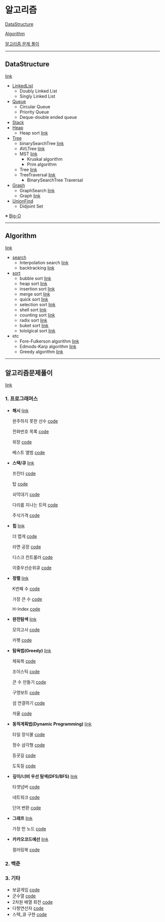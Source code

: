 # 알고리즘

[DataStructure](#DataStructure)

[Algorithm](#Algorithm)

[알고리즘 문제 풀이](#알고리즘문제풀이)

<hr>

## DataStructure
[link](./datastructure)

- [LinkedList](./datastructure/LinkedList.md)
  - Doubly Linked List
  - Singly Linked List
- [Queue](./datastructure/Queue.md)
  - Circular Queue
  - Priority Queue
  - Deque-double ended queue
- [Stack](./datastructure/Stack.md)
- [Heap](./datastructure/Heap.md)
  - Heap sort [link](./SortAlgorithm/HeapSort.md)
- [Tree](./datastructure/Tree/)
  - binarySearchTree [link](./datastructure/Tree/binarySearchTree/)
  - AVLTree [link](./datastructure/Tree/AVLTree.md)
  - MST [link](./datastructure/Tree/MST.md)
    - Kruskal algorithm
    - Prim algorithm
  - Tree [link](./datastructure/Tree/Tree.md/)
  - TreeTraversal [link](./datastructure/Tree/TreeTraversal.md)
    - BinarySearchTree Traversal
- [Graph](./datastructure/graph/)
  - GraphSearch [link](./datastructure/graph/GraphSearch.md)
  - Graph [link](./datastructure/graph/Graph.md)
- [UnionFind](./datastructure/UnionFind.md)
  - Didjoint Set

※ [Big-O](./datastructure/Big-O.md)

<hr>

## Algorithm
[link](./algorithm)

- [search](./algorithm/search/)
  - Interpolation search [link](./algorithm/search/)
  - backtracking [link](./algorithm/search/)
- [sort](./algorithm/SortAlgorithm/)
  - bubble sort [link](./algorithm/SortAlgorithm/BubbleSort.md)
  - heap sort [link](./algorithm/SortAlgorithm/HeapSort.md)
  - insertion sort [link](./algorithm/SortAlgorithm/InsertionSort.md)
  - merge sort [link](./algorithm/SortAlgorithm/MergeSort.md)
  - quick sort [link](./algorithm/SortAlgorithm/QuickSort.md)
  - selection sort [link](./algorithm/SortAlgorithm/SelectionSort.md)
  - shell sort [link](./algorithm/SortAlgorithm/ShellSort.md)
  - counting sort [link](./algorithm/SortAlgorithm/CountingSort.md)
  - radix sort [link](./algorithm/SortAlgorithm/RadixSort.md)
  - buket sort [link](./algorithm/SortAlgorithm/BuketSort.md)
  - tololgical sort [link](./algorithm/SortAlgorithm/TopologicalSort.md)
- etc
  - Fore-Fulkerson algorithm [link](./algorithm/01_Ford-Fulkerson_Algorithm.md)
  - Edmods-Karp algorithm [link](./algorithm/02_Edmonds-Karp_Algorithm.md)
  - Greedy algorithm [link](./algorithm/03_Greedy_Algorithm.md)



<hr>

## 알고리즘문제풀이
[link](./question)

### 1. 프로그래머스

- **해시** [link](https://programmers.co.kr/learn/courses/30/parts/12077)

  완주하지 못한 선수 [code](./question/programmers/Hash_01.java)

  전화번호 목록 [code](./question/programmers/PhoneNumber.java)

  위장 [code](./question/programmers/Camouflage.java)

  베스트 앨범 [code](./question/programmers/BestAlbum.java)

- **스택/큐** [link](https://programmers.co.kr/learn/courses/30/parts/12081)

  프린터 [code](./question/programmers/Printer.java)

  탑 [code](./question/programmers/Top.java)

  쇠막대기 [code](./question/programmers/Pipe.java)

  다리를 지나는 트럭 [code](./question/programmers/Qtruck.java)

  주식가격 [code](./question/programmers/StockPrice.java)

- **힙** [link](https://programmers.co.kr/learn/courses/30/parts/12117)

  더 맵게 [code](./question/programmers/MoreSpicy.java)

  라면 공장 [code](./question/programmers/RamenFactory.java)

  디스크 컨트롤러 [code](./question/programmers/DiskController.java)

  이중우선순위큐 [code](./question/programmers/DoubleQriorityQueue.java)

- **정렬** [link](https://programmers.co.kr/learn/courses/30/parts/12198)

  K번째 수 [code](./question/programmers/k번째수.java)

  가장 큰 수 [code](./question/programmers/biggestnumber.java)

  H-Index [code](./question/programmers/H_index.java)

- **완전탐색** [link](https://programmers.co.kr/learn/courses/30/parts/12230)

  모의고사 [code](./question/programmers/Mocktest.java)

  카펫 [code](./question/programmers/Carpet.java)

- **탐욕법(Greedy)** [link](https://programmers.co.kr/learn/courses/30/parts/12244)

  체육복 [code](./question/programmers/Gymsuit.java)

  조이스틱 [code](./question/programmers/JoyStick.java)

  큰 수 만들기 [code](./question/programmers/LargeNumber.java)

  구명보트 [code](./question/programmers/Lifeboat.java)

  섬 연결하기 [code](./question/programmers/ConnectIslands.java)

  저울 [code](./question/programmers/Scale.java)

- **동적계획법(Dynamic Programming)** [link](https://programmers.co.kr/learn/courses/30/parts/12263)

  타일 장식물 [code](./question/programmers/Tile.java)

  정수 삼각형 [code](./question/programmers/IntegerTri.java)

  등굣길 [code](./question/programmers/DP_back.java)

  도둑질 [code](./question/programmers/Theft.java)

- **깊이/너비 우선 탐색(DFS/BFS)** [link](https://programmers.co.kr/learn/courses/30/parts/12421)

  타겟넘버 [code](./question/programmers/TargetNumber.java)

  네트워크 [code](./question/programmers/Network.java)

  단어 변환 [code](./question/programmers/ChangeWord.java)

- **그래프** [link](https://programmers.co.kr/learn/courses/30/parts/14393)

  가장 먼 노드 [code](./question/programmers/Graph_01.java)
  
- **카카오코드예선** [link](https://programmers.co.kr/learn/courses/30)

  컬러링북 [code](./question/programmers/kakao/ColoringBook.java)

### 2. 백준

### 3. 기타

- 보글게임 [code](./question/BoggleGame.java)
- 군수열 [code](./question/GroupSeq.java)
- 2차원 배열 회전 [code](./question/RotationMatrix.java)
- 다항연산자 [code](./question/polynomial/)
- 스택_큐 구현 [code](./question/stack_queue/)


